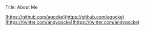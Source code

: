 Title: About Me

[https://github.com/agocke](https://github.com/agocke)
[https://twitter.com/andygocke](https://twitter.com/andygocke)